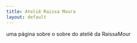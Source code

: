 ```yaml
---
title: Ateliê Raissa Moura
layout: default
---
```


uma página sobre o sobre do ateliê da RaissaMour
